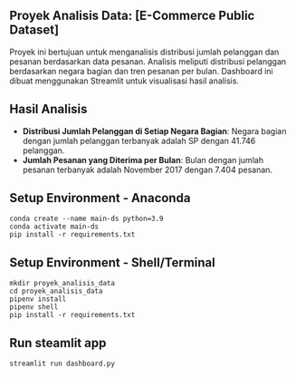 ## Proyek Analisis Data: [E-Commerce Public Dataset]

Proyek ini bertujuan untuk menganalisis distribusi jumlah pelanggan dan pesanan berdasarkan data pesanan. Analisis meliputi distribusi pelanggan berdasarkan negara bagian dan tren pesanan per bulan. Dashboard ini dibuat menggunakan Streamlit untuk visualisasi hasil analisis.

## Hasil Analisis
- **Distribusi Jumlah Pelanggan di Setiap Negara Bagian**: Negara bagian dengan jumlah pelanggan terbanyak adalah SP dengan 41.746 pelanggan.
- **Jumlah Pesanan yang Diterima per Bulan**: Bulan dengan jumlah pesanan terbanyak adalah November 2017 dengan 7.404 pesanan.

## Setup Environment - Anaconda
```
conda create --name main-ds python=3.9
conda activate main-ds
pip install -r requirements.txt
```
## Setup Environment - Shell/Terminal
```
mkdir proyek_analisis_data
cd proyek_analisis_data
pipenv install
pipenv shell
pip install -r requirements.txt
```

## Run steamlit app
```
streamlit run dashboard.py
```
